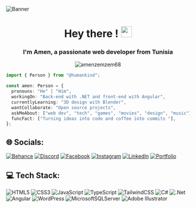 ![Banner](https://user-images.githubusercontent.com/90236635/232446433-d5540fa2-fe28-4bb8-b929-cdb51fe61336.gif)
<h1 align="center">Hey there ! <img src="https://raw.githubusercontent.com/iampavangandhi/iampavangandhi/master/gifs/Hi.gif" width="30px"></h1>
<h3 align="center">I'm Amen, a passionate web developer from Tunisia</h3>


<p align="center"> <img src="https://komarev.com/ghpvc/?username=amenzemzem68&label=Profile%20views&color=0e75b6&style=flat" alt="amenzemzem68" /> </p>

```typescript
import { Person } from "@humankind";

const amen: Person = {
  pronouns: "He" | "Him",
  workingOn: "Back-end with .NET and front-end with Angular",
  currentlyLearning: "3D design with Blender",
  wantCollaborate: "Open source projects",
  askMeAbout: ["web dev", "tech", "games", "movies", "design", "music"],
  funcFact: ["Turning ideas into code and coffee into commits "],
};
```

## 🌐 Socials:
[![Behance](https://img.shields.io/badge/Behance-1769ff?logo=behance&logoColor=white)](https://behance.net/amenzemzem)
[![Discord](https://img.shields.io/badge/Discord-%237289DA.svg?logo=discord&logoColor=white)](https://discord.gg/4m3n#5850)
[![Facebook](https://img.shields.io/badge/Facebook-%231877F2.svg?logo=Facebook&logoColor=white)](https://facebook.com/zemzem.amen.3)
[![Instagram](https://img.shields.io/badge/Instagram-%23E4405F.svg?logo=Instagram&logoColor=white)](https://instagram.com/amen_zemzem)
[![LinkedIn](https://img.shields.io/badge/LinkedIn-%230077B5.svg?logo=linkedin&logoColor=white)](https://linkedin.com/in/amenzemzem)
[![Portfolio](https://img.shields.io/badge/Portfolio-%23ff6600?logo=web&logoColor=white)](https://your-portfolio-link.com)


## 💻 Tech Stack:
![HTML5](https://img.shields.io/badge/html5-%23E34F26.svg?style=for-the-badge&logo=html5&logoColor=white)
![CSS3](https://img.shields.io/badge/css3-%231572B6.svg?style=for-the-badge&logo=css3&logoColor=white)
![JavaScript](https://img.shields.io/badge/javascript-%23323330.svg?style=for-the-badge&logo=javascript&logoColor=%23F7DF1E)
![TypeScript](https://img.shields.io/badge/typescript-%23007ACC.svg?style=for-the-badge&logo=typescript&logoColor=white)
![TailwindCSS](https://img.shields.io/badge/tailwindcss-%2338B2AC.svg?style=for-the-badge&logo=tailwind-css&logoColor=white)
![C#](https://img.shields.io/badge/c%23-%23239120.svg?style=for-the-badge&logo=csharp&logoColor=white)
![.Net](https://img.shields.io/badge/.NET-5C2D91?style=for-the-badge&logo=.net&logoColor=white)
![Angular](https://img.shields.io/badge/angular-%23DD0031.svg?style=for-the-badge&logo=angular&logoColor=white)
![WordPress](https://img.shields.io/badge/WordPress-%23117AC9.svg?style=for-the-badge&logo=WordPress&logoColor=white)
![MicrosoftSQLServer](https://img.shields.io/badge/Microsoft%20SQL%20Server-CC2927?style=for-the-badge&logo=microsoft%20sql%20server&logoColor=white)
![Adobe Illustrator](https://img.shields.io/badge/adobe%20illustrator-%23FF9A00.svg?style=for-the-badge&logo=adobe%20illustrator&logoColor=white)

